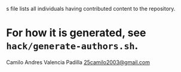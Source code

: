 s file lists all individuals having contributed content to the repository.
# For how it is generated, see `hack/generate-authors.sh`.

Camilo Andres Valencia Padilla <25camilo2003@gmail.com>

